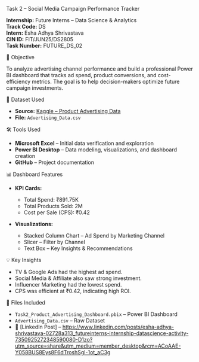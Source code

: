 Task 2 – Social Media Campaign Performance Tracker

**Internship:** Future Interns – Data Science & Analytics  
**Track Code:** DS  
**Intern:** Esha Adhya Shrivastava  
**CIN ID:** FIT/JUN25/DS2805  
**Task Number:** FUTURE_DS_02  

🎯 Objective

To analyze advertising channel performance and build a professional Power BI dashboard that tracks ad spend, product conversions, and cost-efficiency metrics. The goal is to help decision-makers optimize future campaign investments.

📁 Dataset Used

- **Source:** [Kaggle – Product Advertising Data](https://www.kaggle.com/datasets/singhnavjot2062001/product-advertising-data)
- **File:** `Advertising_Data.csv`

🛠️ Tools Used

- **Microsoft Excel** – Initial data verification and exploration  
- **Power BI Desktop** – Data modeling, visualizations, and dashboard creation  
- **GitHub** – Project documentation  

📊 Dashboard Features

- **KPI Cards:**  
  - Total Spend: ₹891.75K  
  - Total Products Sold: 2M  
  - Cost per Sale (CPS): ₹0.42  

- **Visualizations:**  
  - Stacked Column Chart – Ad Spend by Marketing Channel  
  - Slicer – Filter by Channel  
  - Text Box – Key Insights & Recommendations  

💡 Key Insights

- TV & Google Ads had the highest ad spend.  
- Social Media & Affiliate also saw strong investment.  
- Influencer Marketing had the lowest spend.  
- CPS was efficient at ₹0.42, indicating high ROI.

📂 Files Included

- `Task2_Product_Advertising_Dashboard.pbix` – Power BI Dashboard  
- `Advertising_Data.csv` – Raw Dataset  
- 🔗 [LinkedIn Post] – https://www.linkedin.com/posts/esha-adhya-shrivastava-02728a313_futureinterns-internship-datascience-activity-7350925272348590080-D1zo?utm_source=share&utm_medium=member_desktop&rcm=ACoAAE-Y058BUS8Eys8F6dTroshSgI-1ot_aC3g
